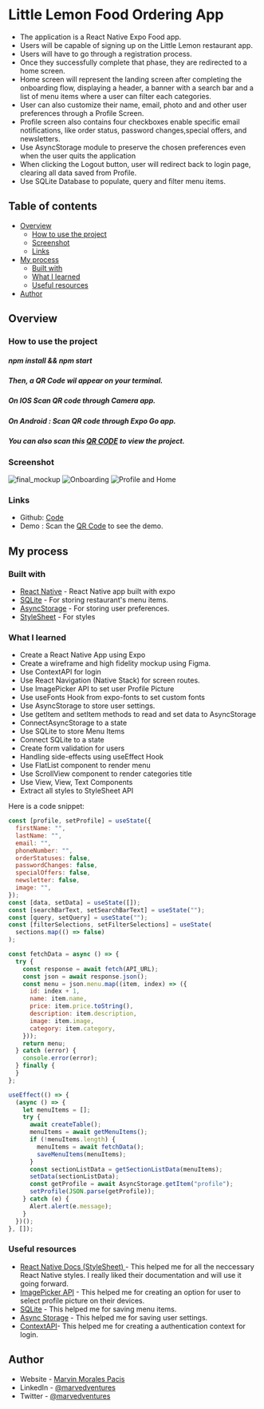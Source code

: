 # Little Lemon Food Ordering App

- The application is a React Native Expo Food app.
- Users will be capable of signing up on the Little Lemon restaurant app.
- Users will have to go through a registration process.
- Once they successfully complete that phase, they are redirected to a home screen.
- Home screen will represent the landing screen after completing the onboarding flow, displaying a header, a banner with a search bar and a list of menu items where a user can filter each categories.
- User can also customize their name, email, photo and and other user preferences through a Profile Screen.
- Profile screen also contains four checkboxes enable specific email notifications, like order status, password changes,special offers, and newsletters.
- Use AsyncStorage module to preserve the chosen preferences even when the user quits the application
- When clicking the Logout button, user will redirect back to login page, clearing all data saved from Profile.
- Use SQLite Database to populate, query and filter menu items.

## Table of contents

- [Overview](#overview)
  - [How to use the project](#how-to-use-the-project)
  - [Screenshot](#screenshot)
  - [Links](#links)
- [My process](#my-process)
  - [Built with](#built-with)
  - [What I learned](#what-i-learned)
  - [Useful resources](#useful-resources)
- [Author](#author)

## Overview

### How to use the project

##### npm install && npm start
##### Then, a QR Code wil appear on your terminal.
##### On IOS Scan QR code through Camera app.
##### On Android : Scan QR code through Expo Go app.

##### You can also scan this [QR CODE](https://expo.dev/@marvedventures/little-lemon-app?serviceType=classic&distribution=expo-) to view the project. 

### Screenshot
![final_mockup](https://user-images.githubusercontent.com/108392678/217717918-a6f83c94-c1ab-4796-903e-388b9a67cdd9.jpg)
![Onboarding](https://user-images.githubusercontent.com/108392678/217715066-19026169-ab51-450e-b21c-cc925940d03e.jpg)
![Profile and Home](https://user-images.githubusercontent.com/108392678/217715079-d66eb960-f5cf-4cdf-8f33-b45b320fca7e.jpg)

### Links

- Github: [Code](https://github.com/marvedventures/little-lemon-app)
- Demo : Scan the [QR Code](https://expo.dev/@marvedventures/little-lemon-app?serviceType=classic&distribution=expo-) to see the demo.

## My process

### Built with

- [React Native](https://reactnative.dev/docs/environment-setup) - React Native app built with expo
- [SQLite](https://docs.expo.dev/versions/latest/sdk/sqlite/) - For storing restaurant's menu items.
- [AsyncStorage](https://react-native-async-storage.github.io/async-storage/docs/api/) - For storing user preferences.
- [StyleSheet](https://reactnative.dev/docs/stylesheet) - For styles

### What I learned

- Create a React Native App using Expo
- Create a wireframe and high fidelity mockup using Figma.
- Use ContextAPI for login
- Use React Navigation (Native Stack) for screen routes.
- Use ImagePicker API to set user Profile Picture
- Use useFonts Hook from expo-fonts to set custom fonts
- Use AsyncStorage to store user settings.
- Use getItem and setItem methods to read and set data to AsyncStorage
- ConnectAsyncStorage to a state
- Use SQLite to store Menu Items
- Connect SQLite to a state
- Create form validation for users
- Handling side-effects using useEffect Hook
- Use FlatList component to render menu
- Use ScrollView component to render categories title
- Use View, View, Text Components
- Extract all styles to StyleSheet API

Here is a code snippet:

```jsx
const [profile, setProfile] = useState({
  firstName: "",
  lastName: "",
  email: "",
  phoneNumber: "",
  orderStatuses: false,
  passwordChanges: false,
  specialOffers: false,
  newsletter: false,
  image: "",
});
const [data, setData] = useState([]);
const [searchBarText, setSearchBarText] = useState("");
const [query, setQuery] = useState("");
const [filterSelections, setFilterSelections] = useState(
  sections.map(() => false)
);

const fetchData = async () => {
  try {
    const response = await fetch(API_URL);
    const json = await response.json();
    const menu = json.menu.map((item, index) => ({
      id: index + 1,
      name: item.name,
      price: item.price.toString(),
      description: item.description,
      image: item.image,
      category: item.category,
    }));
    return menu;
  } catch (error) {
    console.error(error);
  } finally {
  }
};

useEffect(() => {
  (async () => {
    let menuItems = [];
    try {
      await createTable();
      menuItems = await getMenuItems();
      if (!menuItems.length) {
        menuItems = await fetchData();
        saveMenuItems(menuItems);
      }
      const sectionListData = getSectionListData(menuItems);
      setData(sectionListData);
      const getProfile = await AsyncStorage.getItem("profile");
      setProfile(JSON.parse(getProfile));
    } catch (e) {
      Alert.alert(e.message);
    }
  })();
}, []);
```

### Useful resources

- [React Native Docs (StyleSheet) ](https://reactnative.dev/docs/stylesheet) - This helped me for all the neccessary React Native styles. I really liked their documentation and will use it going forward.
- [ImagePicker API](https://docs.expo.dev/versions/latest/sdk/imagepicker/) - This helped me for creating an option for user to select profile picture on their devices.
- [SQLite](https://docs.expo.dev/versions/latest/sdk/sqlite/) - This helped me for saving menu items.
- [Async Storage](https://react-native-async-storage.github.io/async-storage/docs/api/) - This helped me for saving user settings.
- [ContextAPI](https://beta.reactjs.org/reference/react/createContext)- This helped me for creating a authentication context for login.

## Author

- Website - [Marvin Morales Pacis](https://marvin-morales-pacis.vercel.app/)
- LinkedIn - [@marvedventures](https://www.linkedin.com/in/marvedventures/)
- Twitter - [@marvedventures](https://www.twitter.com/marvedventures)
